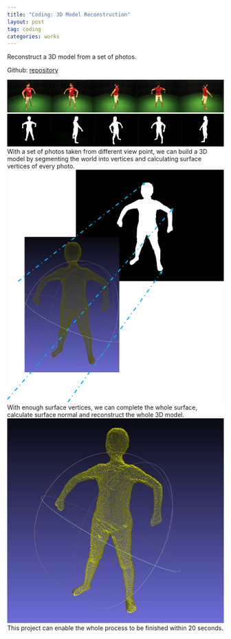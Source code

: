 ```yaml
---
title: "Coding:	3D Model Reconstruction"
layout: post
tag: coding
categories: works
---
```


Reconstruct a 3D model from a set of photos.

Github:  <a href="github.com/MitoGame/VisualHull" target="_blank">repository</a>



<div style="text-align: center"><img src="/img/blogs/vsh1.png" width="700" /> </div>
<div style="text-align: center"><img src="/img/blogs/vsh2.png" width="700" /> </div>
With a set of photos taken from different view point, we can build a 3D model by  segmenting the world into vertices and calculating surface vertices of every photo. 

<div style="text-align: center"><img src="/img/blogs/vsh3.png" width="700" /> </div>
With enough surface vertices, we can complete the whole surface, calculate surface normal and reconstruct the whole 3D model.

<div style="text-align: center"><img src="/img/blogs/vsh4.png" width="700" /> </div>
This project can enable the whole process to be finished within 20 seconds.